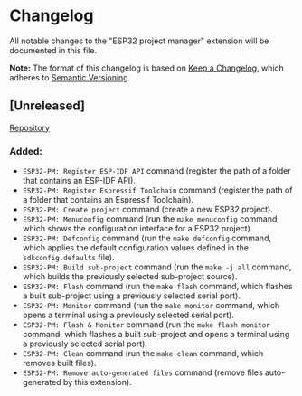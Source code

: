 # Changelog

All notable changes to the "ESP32 project manager" extension will be documented in this file.

**Note:** The format of this changelog is based on [Keep a Changelog](https://keepachangelog.com/en/1.0.0/),
which adheres to [Semantic Versioning](https://semver.org/spec/v2.0.0.html).

## [Unreleased]
<!-- ## [0.1.0] - YYYY-MM-DD -->
<!-- TODO: Define the "licence" field of the "package.json" file. -->
<!-- TODO: Create a "Initialize existing project" command. -->

[Repository](https://github.com/mrverdant13/esp32-idf-vsc-extension)

### Added:

- `ESP32-PM: Register ESP-IDF API` command (register the path of a folder that contains an ESP-IDF API).
- `ESP32-PM: Register Espressif Toolchain` command (register the path of a folder that contains an Espressif Toolchain).
- `ESP32-PM: Create project` command (create a new ESP32 project).
- `ESP32-PM: Menuconfig` command (run the `make menuconfig` command, which shows the configuration interface for a ESP32 project).
- `ESP32-PM: Defconfig` command (run the `make defconfig` command, which applies the default configuration values defined in the `sdkconfig.defaults` file).
- `ESP32-PM: Build sub-project` command (run the `make -j all` command, which builds the previously selected sub-project source).
- `ESP32-PM: Flash` command (run the `make flash` command, which flashes a built sub-project using a previously selected serial port).
- `ESP32-PM: Monitor` command (run the `make monitor` command, which opens a terminal using a previously selected serial port).
- `ESP32-PM: Flash & Monitor` command (run the `make flash monitor` command, which flashes a built sub-project and opens a terminal using a previously selected serial port).
- `ESP32-PM: Clean` command (run the `make clean` command, which removes built files).
- `ESP32-PM: Remove auto-generated files` command (remove files auto-generated by this extension).